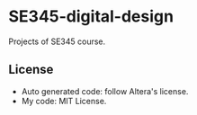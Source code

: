 # SE345-digital-design
Projects of SE345 course.

## License
- Auto generated code: follow Altera's license.
- My code: MIT License.
